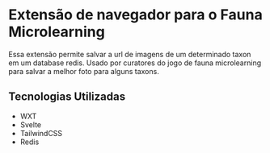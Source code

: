 # Extensão de navegador para o Fauna Microlearning
Essa extensão permite salvar a url de imagens de um determinado taxon em um database redis. Usado por curatores do jogo de fauna microlearning para salvar a melhor foto para alguns taxons.

## Tecnologias Utilizadas
- WXT
- Svelte
- TailwindCSS
- Redis
